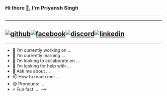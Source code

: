 ### Hi there 👋, I'm Priyansh Singh
---
---
[![github](https://img.shields.io/badge/GitHub-100000?style=for-the-badge&logo=github&logoColor=white)][4][![facebook](https://img.shields.io/badge/Facebook-1877F2?style=for-the-badge&logo=facebook&logoColor=white)][3][![discord](https://img.shields.io/badge/Discord-5865F2?style=for-the-badge&logo=discord&logoColor=white)][3][![linkedin](https://img.shields.io/badge/LinkedIn-0077B5?style=for-the-badge&logo=linkedin&logoColor=white)][1]
---
---

- 🔭 I’m currently working on ...
- 🌱 I’m currently learning ...
- 👯 I’m looking to collaborate on ...
- 🤔 I’m looking for help with ...
- 💬 Ask me about ...
- 📫 How to reach me: ...
- 😄 Pronouns: ...
- ⚡ Fun fact: ...
-->


[1]: https://www.linkedin.com/in/priyansh-singh-549487185/
[2]: https://discord.com/invite/zVr7NFd3
[3]: https://www.facebook.com/profile.php?id=100075648721098
[4]: https://github.com/PriyanshSingh167
